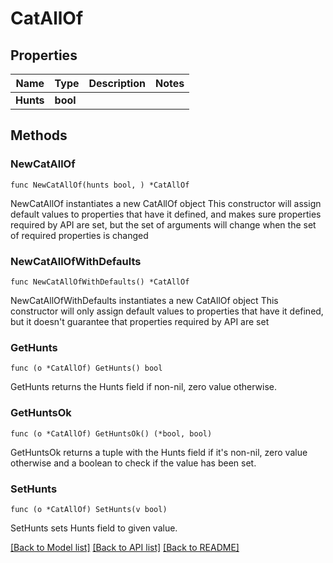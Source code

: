 # CatAllOf

## Properties

Name | Type | Description | Notes
------------ | ------------- | ------------- | -------------
**Hunts** | **bool** |  | 

## Methods

### NewCatAllOf

`func NewCatAllOf(hunts bool, ) *CatAllOf`

NewCatAllOf instantiates a new CatAllOf object
This constructor will assign default values to properties that have it defined,
and makes sure properties required by API are set, but the set of arguments
will change when the set of required properties is changed

### NewCatAllOfWithDefaults

`func NewCatAllOfWithDefaults() *CatAllOf`

NewCatAllOfWithDefaults instantiates a new CatAllOf object
This constructor will only assign default values to properties that have it defined,
but it doesn't guarantee that properties required by API are set

### GetHunts

`func (o *CatAllOf) GetHunts() bool`

GetHunts returns the Hunts field if non-nil, zero value otherwise.

### GetHuntsOk

`func (o *CatAllOf) GetHuntsOk() (*bool, bool)`

GetHuntsOk returns a tuple with the Hunts field if it's non-nil, zero value otherwise
and a boolean to check if the value has been set.

### SetHunts

`func (o *CatAllOf) SetHunts(v bool)`

SetHunts sets Hunts field to given value.



[[Back to Model list]](../README.md#documentation-for-models) [[Back to API list]](../README.md#documentation-for-api-endpoints) [[Back to README]](../README.md)


